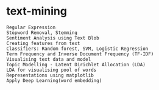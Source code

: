 # text-mining
    Regular Expression
    Stopword Removal, Stemming
    Sentiment Analysis using Text Blob
    Creating features from text 
    Classifiers: Random forest, SVM, Logistic Regression
    Term Frequency and Inverse Document Frequency (TF-IDF)
    Visualising text data and model
    Topic Modelling - Latent Dirichlet Allocation (LDA) 
    LDA for visualising pool of words 
    Representations using matplotlib 
    Apply Deep Learning(word embedding)
